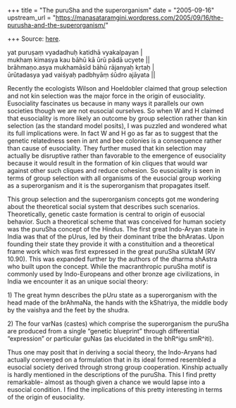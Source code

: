 +++
title = "The puruSha and the superorganism"
date = "2005-09-16"
upstream_url = "https://manasataramgini.wordpress.com/2005/09/16/the-purusha-and-the-superorganism/"

+++
Source: [here](https://manasataramgini.wordpress.com/2005/09/16/the-purusha-and-the-superorganism/).

yat puruṣaṃ vyadadhuḥ katidhā vyakalpayan \|   
mukhaṃ kimasya kau bāhū kā ūrū pādā ucyete \|\|   
brāhmaṇo.asya mukhamāsīd bāhū rājanyaḥ kṛtaḥ \|   
ūrūtadasya yad vaiśyaḥ padbhyāṃ śūdro ajāyata \|\|  
  
Recently the ecologists Wilson and Hoeldobler claimed that group
selection and not kin selection was the major force in the origin of
eusociality. Eusociality fascinates us because in many ways it parallels
our own societies though we are not eusocial ourselves. So when W and H
claimed that eusociality is more likely an outcome by group selection
rather than kin selection (as the standard model posits), I was puzzled
and wondered what its full implications were. In fact W and H go as far
as to suggest that the genetic relatedness seen in ant and bee colonies
is a consequence rather than cause of eusociality. They further mused
that kin selection may actually be disruptive rather than favorable to
the emergence of eusociality because it would result in the formation of
kin cliques that would war against other such cliques and reduce
cohesion. So eusociality is seen in terms of group selection with all
organisms of the eusocial group working as a superorganism and it is the
superorganism that propagates itself.

This group selection and the superorganism concepts got me wondering
about the theoretical social system that describes such scenarios.
Theoretically, genetic caste formation is central to origin of eusocial
behavior. Such a theoretical scheme that was conceived for human society
was the puruSha concept of the Hindus. The first great Indo-Aryan state
in India was that of the pUrus, led by their dominant tribe the
bhAratas. Upon founding their state they provide it with a constituition
and a theoretical frame work which was first expressed in the great
puruSha sUktaM (RV 10.90). This was expanded further by the authors of
the dharma shAstra who built upon the concept. While the macranthropic
puruSha motif is commonly used by Indo-Europeans and other bronze age
civilizations, in India we encounter it as an unique social theory:

1\) The great hymn describes the pUru state as a superorganism with the
head made of the brAhmaNa, the hands with the kShatriya, the middle body
by the vaishya and the feet by the shudra.

2\) The four varNas (castes) which comprise the superorganism the
puruSha are produced from a single “genetic blueprint” through
differential “expression” or particular guNas (as elucidated in the
bhR^igu smR^iti).

Thus one may posit that in deriving a social theory, the Indo-Aryans had
actually converged on a formulation that in its ideal formed resembled a
eusocial society derived through strong group cooperation. Kinship
actually is hardly mentioned in the descriptions of the puruSha. This I
find pretty remarkable- almost as though given a chance we would lapse
into a eusocial condition. I find the implications of this pretty
interesting in terms of the origin of eusociality.  

